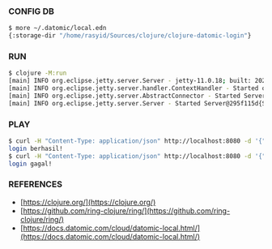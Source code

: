 ### CONFIG DB
```bash
$ more ~/.datomic/local.edn 
{:storage-dir "/home/rasyid/Sources/clojure/clojure-datomic-login"}
```
### RUN
```bash
$ clojure -M:run
[main] INFO org.eclipse.jetty.server.Server - jetty-11.0.18; built: 2023-10-27T02:14:36.036Z; git: 5a9a771a9fbcb9d36993630850f612581b78c13f; jvm 21.0.2+13-LTS
[main] INFO org.eclipse.jetty.server.handler.ContextHandler - Started o.e.j.s.ServletContextHandler@5c14c284{/,null,AVAILABLE}
[main] INFO org.eclipse.jetty.server.AbstractConnector - Started ServerConnector@5632bed3{HTTP/1.1, (http/1.1)}{0.0.0.0:8080}
[main] INFO org.eclipse.jetty.server.Server - Started Server@295f115d{STARTING}[11.0.18,sto=0] @12985ms
```
### PLAY
```bash
$ curl -H "Content-Type: application/json" http://localhost:8080 -d '{"email": "syd@email.com", "password": "_5rtong-p4ssw0rd_"}'
login berhasil!
$ curl -H "Content-Type: application/json" http://localhost:8080 -d '{"email": "syd@email.com", "password": "_5rtong-p4sswrd_"}'
login gagal!
```
### REFERENCES
- [https://clojure.org/](https://clojure.org/)
- [https://github.com/ring-clojure/ring/](https://github.com/ring-clojure/ring/)
- [https://docs.datomic.com/cloud/datomic-local.html/](https://docs.datomic.com/cloud/datomic-local.html/)
